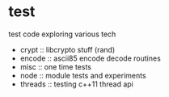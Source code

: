 test
====

test code exploring various tech

* crypt :: libcrypto stuff (rand)
* encode :: ascii85 encode decode routines
* misc :: one time tests
* node :: module tests and experiments
* threads :: testing c++11 thread api

